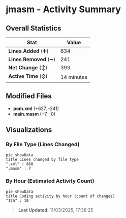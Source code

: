 # jmasm - Activity Summary 

## Overall Statistics

| Stat                   | Value                                                             |
| ---------------------- | ----------------------------------------------------------------- |
| **Lines Added** (➕)   | 634                                          |
| **Lines Removed** (➖) | 241                                        |
| **Net Change** (↕)    | 393                |
| **Active Time** (⌚)   | 14 minutes |


## Modified Files
- **pom.xml** (+627, -241)
- **main.masm** (+7, -0)

## Visualizations

### By File Type (Lines Changed)

```mermaid
pie showData
title Lines changed by file type
".xml" : 868
".masm" : 7
```

### By Hour (Estimated Activity Count)

```mermaid
pie showData
title Coding activity by hour (count of changes)
"17h" : 10
```


> **Last Updated:** 11/03/2025, 17:38:25